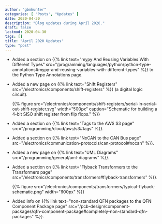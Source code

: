 ```yaml
---
author: "gbmhunter"
categories: [ "Posts", "Updates" ]
date: 2020-04-30
description: "Blog updates during April 2020."
draft: false
lastmod: 2020-04-30
tags: []
title: "April 2020 Updates"
type: "post"
---
```


* Added a section on {{% link text="mypy And Reusing Variables With Different Types" src="/programming/languages/python/python-type-annotations#mypy-and-reusing-variables-with-different-types" %}} to the Python Type Annotations page.

* Added a new page on {{% link text="Shift Registers" src="/electronics/components/shift-registers" %}} (a digital logic circuit).

    {{% figure src="/electronics/components/shift-registers/serial-in-serial-out-shift-register.svg" width="500px" caption="Schematic for building a 4-bit SISO shift register from flip flops." %}}

* Added a section on {{% link text="Tags to the AWS S3 page" src="/programming/cloud/aws/s3#tags" %}}.

* Added a section on {{% link text="NoCAN to the CAN Bus page" src="/electronics/communication-protocols/can-protocol#nocan" %}}.

* Added a new page on {{% link text="UML Diagrams" src="/programming/general/uml-diagrams" %}}.

* Added a section on {{% link text="Flyback Transformers to the Transformers page" src="/electronics/components/transformers#flyback-transformers" %}}.

    {{% figure src="/electronics/components/transformers/typical-flyback-schematic.png" width="600px" %}}

* Added info on {{% link text="non-standard QFN packages to the QFN Component Package page" src="/pcb-design/component-packages/qfn-component-package#completely-non-standard-qfn-packages" %}}.